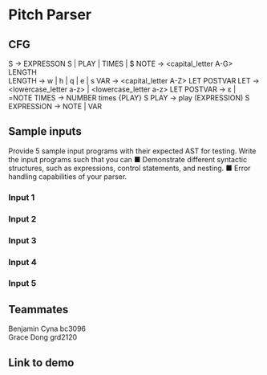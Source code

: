 # Pitch Parser


## CFG

S → EXPRESSON S | PLAY | TIMES | $
NOTE → <capital_letter A-G> <num> LENGTH  
LENGTH → w | h | q | e | s 
VAR →  <capital_letter A-Z> LET POSTVAR
LET → <lowercase_letter a-z> | <lowercase_letter a-z> LET
POSTVAR → ε | =NOTE
TIMES → NUMBER times {PLAY} S 
PLAY → play (EXPRESSION) S 
EXPRESSiON → NOTE | VAR


## Sample inputs 
Provide 5 sample input programs with their expected AST for testing. Write the
input programs such that you can
■ Demonstrate different syntactic structures, such as expressions, control
statements, and nesting.
■ Error handling capabilities of your parser.

### Input 1

### Input 2

### Input 3

### Input 4

### Input 5

## Teammates 
Benjamin Cyna bc3096 <br>
Grace Dong grd2120 <br>

## Link to demo